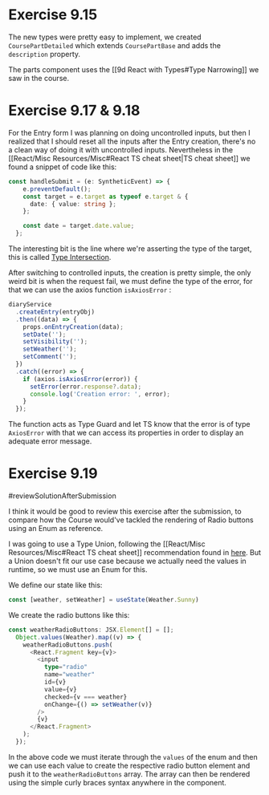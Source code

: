 # Exercise 9.15

The new types were pretty easy to implement, we created `CoursePartDetailed` which extends `CoursePartBase` and adds the `description` property.

The parts component uses the [[9d React with Types#Type Narrowing]] we saw in the course.

# Exercise 9.17 & 9.18

For the Entry form I was planning on doing uncontrolled inputs, but then I realized that I should reset all the inputs after the Entry creation, there's no a clean way of doing it with uncontrolled inputs. Nevertheless in the [[React/Misc Resources/Misc#React TS cheat sheet|TS cheat sheet]] we found a snippet of code like this:

```ts
const handleSubmit = (e: SyntheticEvent) => {
    e.preventDefault();
    const target = e.target as typeof e.target & {
      date: { value: string };
    };

    const date = target.date.value;
  };
```

The interesting bit is the line where we're asserting the type of the target, this is called [Type Intersection](https://www.typescriptlang.org/docs/handbook/2/objects.html#intersection-types).

After switching to controlled inputs, the creation is pretty simple, the only weird bit is when the request fail, we must define the type of the error, for that we can use the axios function `isAxiosError` :

```ts
diaryService
  .createEntry(entryObj)
  .then((data) => {
	props.onEntryCreation(data);
	setDate('');
	setVisibility('');
	setWeather('');
	setComment('');
  })
  .catch((error) => {
	if (axios.isAxiosError(error)) {
	  setError(error.response?.data);
	  console.log('Creation error: ', error);
	}
  });
```

The function acts as Type Guard and let TS know that the error is of type `AxiosError` with that we can access its properties in order to display an adequate error message.

# Exercise 9.19

#reviewSolutionAfterSubmission 

I think it would be good to review this exercise after the submission, to compare how the Course would've tackled the rendering of Radio buttons using an Enum as reference.

I was going to use a Type Union, following the [[React/Misc Resources/Misc#React TS cheat sheet]] recommendation found in [here](https://react-typescript-cheatsheet.netlify.app/docs/basic/troubleshooting/types/#enum-types). But a Union doesn't fit our use case because we actually need the values in runtime, so we must use an Enum for this.

We define our state like this:

```ts
const [weather, setWeather] = useState(Weather.Sunny)
```

We create the radio buttons like this:
```ts
const weatherRadioButtons: JSX.Element[] = [];
  Object.values(Weather).map((v) => {
    weatherRadioButtons.push(
      <React.Fragment key={v}>
        <input
          type="radio"
          name="weather"
          id={v}
          value={v}
          checked={v === weather}
          onChange={() => setWeather(v)}
        />
        {v}
      </React.Fragment>
    );
  });
```

In the above code we must iterate through the `values` of the enum and then we can use each value to create the respective radio button element and push it to the `weatherRadioButtons` array. The array can then be rendered using the simple curly braces syntax anywhere in the component.